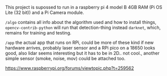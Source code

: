 This project is supossed to run in a raspberry pi 4 model B 4GB RAM (Pi OS Lite (32 bit))  and a Pi Camera module.

 `/algo` contains all info about the algorithm used and how to install things, `opencv-contrib-python` will run that detection-thing instead `darknet`, which, remains for training and testing.
 
`/app`  the actual app that runs on RPi, could be more of these kind if new hardware arrives, probably laser sensor and a RPi pico on a 18650 looks good, also lidar seems interesting but it has to be in 2D.. not cool., another simple sensor (smoke, noise, mov) could be attached too.

https://www.raspberrypi.org/forums/viewtopic.php?t=259562
